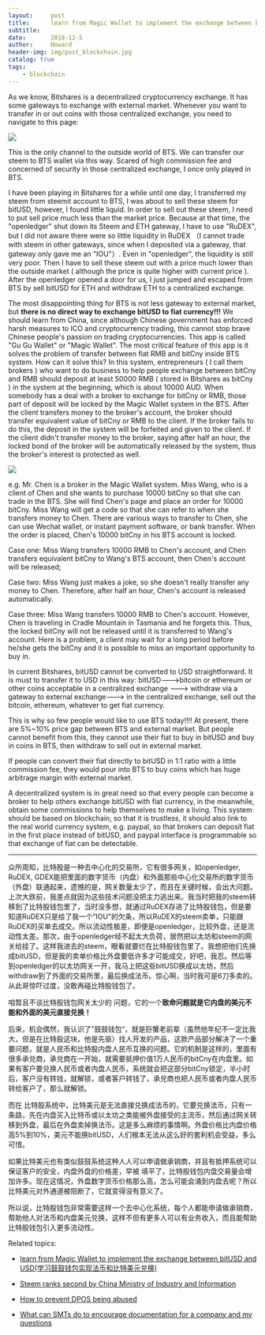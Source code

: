 ```yaml
---
layout:     post
title:      learn from Magic Wallet to implement the exchange between bitUSD and USD(学习鼓鼓钱包实现法币和比特美元兑换)
subtitle:   
date:       2018-12-5
author:     Howard
header-img: img/post_blockchain.jpg
catalog: true
tags:
    - blockchain
---
```


As we know, Bitshares is a decentralized cryptocurrency exchange.   It has some gateways to exchange with external market.  Whenever you want to transfer in or out coins with those centralized exchange, you need to navigate to this page:

![](https://steemitimages.com/DQmR2PmYWd2zpEyMdeDVc61GtZ287MBLg5oAzhuerNoJEbE/image.png)

This is the only channel to the outside world of BTS.  We can transfer our steem to BTS wallet via this way.  Scared of high commission fee and concerned of security in those centralized exchange, I once only played in BTS.



I have been playing in Bitshares for a while until one day, I transferred my steem from steemit account to BTS, I  was about to sell these steem for bitUSD, however, I found little liquid.  In order to sell out these steem, I need to put sell price much less than the market price.  Because at that time, the "openledger" shut down its Steem and ETH gateway, I have to use "RuDEX", but I did not aware there were so little liquidity in RuDEX （I cannot trade with steem in other gateways, since when I deposited via a gateway, that gateway only gave me an "IOU"）.  Even in "openledger", the liquidity is still very poor.  Then  I have to sell these steem out with a price much lower than the outside market ( although the price is quite higher with current price ).  After the openledger opened a door for us, I just jumped and escaped from BTS by sell bitUSD for ETH and withdraw ETH to a centralized exchange.  





The most disappointing thing for BTS is not less gateway to external market, but **there is no direct way to exchange bitUSD to fiat currency!!!**   We should learn from China, since although Chinese government has enforced harsh measures to  ICO and cryptocurrency trading,  this cannot stop brave Chinese people's passion on trading cryptocurrencies.   This app is called "Gu Gu  Wallet" or "Magic Wallet". The most critical feature of this app is it solves the problem of transfer between fiat  RMB and bitCny inside BTS system.  How can it solve this?  In this system,  entrepreneurs ( I call them brokers ) who want to do business to help people exchange between bitCny and RMB should deposit at least 50000 RMB ( stored in Bitshares as bitCny ) in the system at the beginning, which is about 10000 AUD.   When somebody has a deal with a broker to exchange for bitCny or RMB, those part of deposit will be locked by the Magic Wallet system in the BTS. After the client transfers money to the broker's account, the broker should transfer equivalent value of bitCny or RMB to the client. If the broker fails to do this,  the deposit in the system will be forfeited and given to the client.  If the client didn't transfer money to the broker, saying after half an hour, the locked bond of the broker will be automatically released by the system, thus the broker's interest is protected as well.



![](https://steemitimages.com/DQmPmH3QvfVAkewhJoyEUUdHczx1fE37yuGi8ryQxtpyEBm/image.png)





e.g.  Mr. Chen is a broker in the Magic Wallet system.  Miss Wang, who is a client of Chen and she wants to purchase 10000 bitCny so that she can  trade in the BTS.  She will find Chen's page and place an order for 10000 bitCny.  Miss Wang will get a code so that she can refer to when she transfers money to Chen. There are various ways to transfer to Chen, she can use Wechat wallet, or instant payment software, or  bank transfer.  When the order is placed, Chen's 10000 bitCny in his BTS account is locked.  



Case one: Miss Wang transfers 10000 RMB to Chen's account, and Chen transfers equivalent bitCny to Wang's BTS account, then Chen's account will be released;



Case two:  Miss Wang just makes a joke, so she doesn't really transfer any money to Chen. Therefore, after half an hour, Chen's account is released automatically.



Case three: Miss Wang transfers 10000 RMB to Chen's account. However, Chen is traveling in Cradle Mountain in Tasmania and he forgets this.  Thus, the locked bitCny will not be released until it is transferred to Wang's account. Here is a problem, a client may wait for a long period before he/she gets the bitCny and it is possible to miss an important opportunity to buy in. 



In current Bitshares, bitUSD cannot be converted to USD straightforward. It is must to transfer it to USD in this way:  bitUSD--->bitcoin or ethereum or other coins acceptable in a centralized exchange ---> withdraw via a gateway to external exchange---> in the centralized exchange, sell out the bitcoin, ethereum, whatever to get fiat currency.



This is why so few people would like to use BTS today!!!! At present, there are 5%~10% price gap between BTS and external market. But people cannot benefit from this, they cannot use their fiat to buy in bitUSD and buy in coins in BTS, then withdraw to sell out in external market. 



If people can convert their fiat directly to bitUSD in 1:1 ratio with a little commission fee,  they would pour into BTS to buy coins which has huge arbitrage margin with external market.   



A decentralized system is in great need so that every people can become a broker to help others exchange bitUSD with fiat currency,  in the meanwhile,  obtain some commissions to help themselves to make a living.  This system should be based on blockchain, so that it is trustless, it should also link to the real world currency system, e.g. paypal, so that brokers can deposit fiat in the first place instead of bitUSD, and paypal interface is programmable so that exchange of fiat can be detectable.



------



众所周知，比特股是一种去中心化的交易所，它有很多网关，如openledger, RuDEX, GDEX能把里面的数字货币（内盘）和外面那些中心化交易所的数字货币（外盘）联通起来，遗憾的是，网关数量太少了，而且在关键时候，会出大问题。上次大跌前，我差点就因为这些技术问题没把主力逃出来。我当时把我的steem转移到了比特股钱包里了，当时没多想，就通过RuDEX存进了比特股钱包，但是要知道RuDEX只是给了我一个“IOU"的欠条，所以RuDEX的steem卖单，只能跟RuDEX的买单去成交。所以流动性极差，即便是openledger，比较外盘，还是流动性太差。那次，由于openledger经不起太大负荷，居然把以太坊和steem的网关给挂了。这样我进去的steem，眼看就要烂在比特股钱包里了。我想把他们先换成bitUSD，但是我的卖单价格比外盘要低许多才可能成交，好吧，我忍。然后等到openledger的以太坊网关一开，我马上把这些bitUSD换成以太坊，然后withdraw到了外面的交易所里，最后换成法币。惊心啊，当时我可是6刀多卖的。从此哥惊吓过度，没敢再碰比特股钱包了。





咱暂且不谈比特股钱包网关太少的 问题，它的一个**致命问题就是它内盘的美元不能和外面的美元直接兑换！**

后来，机会偶然，我认识了”鼓鼓钱包“，就是巨蟹老前辈（虽然他年纪不一定比我大，但是在比特股这块，他是先驱）找人开发的产品，这款产品部分解决了一个重要问题，就是人民币和比特股内盘人民币互换的问题。它的机制是这样的，里面有很多承兑商，承兑商在一开始，就需要抵押价值1万人民币的bitCny在内盘里。如果有客户要兑换人民币或者内盘人民币，系统就会把这部分bitCny锁定，半小时后，客户没有转钱，就解锁，或者客户转钱了，承兑商也把人民币或者内盘人民币转给客户了，那么就解锁。



而在 比特股系统中，比特美元是无法直接兑换成法币的，它要兑换法币，只有一条路，先在内盘买入比特币或以太坊之类能被外盘接受的主流币，然后通过网关转移到外盘，最后在外盘卖掉换法币。这是多么麻烦的事情啊。外盘价格比内盘价格高5%到10%，美元不能换bitUSD，人们根本无法从这么好的套利机会受益，多么可惜。



如果比特美元也有类似鼓鼓系统这种人人可以申请做承销商，并且有抵押系统可以保证客户的安全，内盘外盘的价格差，早被 填平了，比特股钱包内盘交易量会增加许多。现在这情况，外盘数字货币价格那么高，怎么可能会涌到内盘去呢？所以比特美元对外通道被阻断了，它就变得没有意义了。





所以说，比特股钱包非常需要这样一个去中心化系统，每个人都能申请做承销商，帮助他人对法币和内盘美元兑换，这样不但有更多人可以有业务收入，而且能帮助比特股钱包引入更多流动性。



Related topics:


- [learn from Magic Wallet to implement the exchange between bitUSD and USD(学习鼓鼓钱包实现法币和比特美元兑换)
](http://engineerman.club/2018/12/05/learn-from-Magic-Wallet-to-implement-the-exchange-between-bitUSD-and-USD/)

- [Steem ranks second by China Ministry of Industry and Information](http://engineerman.club/2018/12/05/Steem-ranks-second-by-China-Ministry-of-Industry-and-Information/)

- [How to prevent DPOS being abused](http://engineerman.club/2018/12/05/How-to-prevent-DPOS-being-abused/)

- [What can SMTs do to encourage documentation for a company and my questions](http://engineerman.club/2018/10/20/SMTs-do-to-encourage-documentation/)